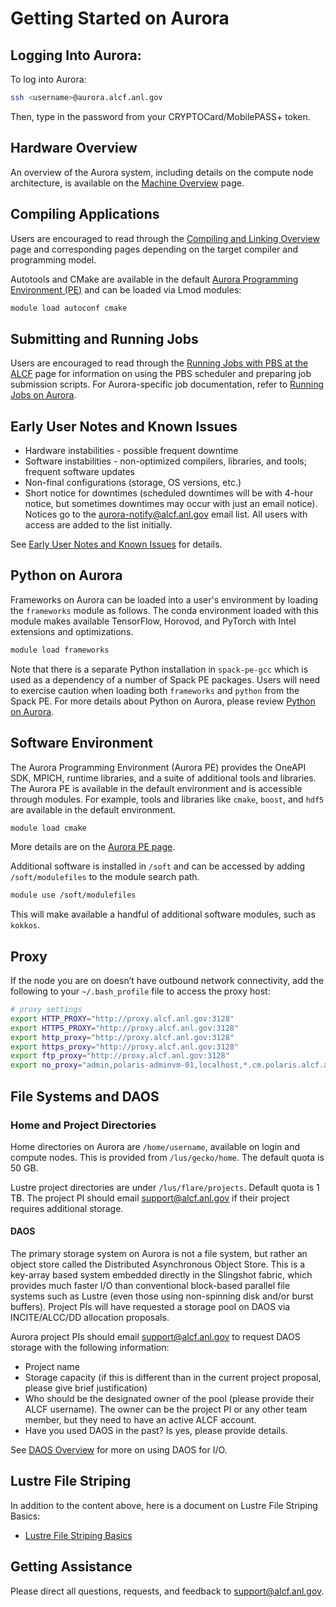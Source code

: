 # Getting Started on Aurora

## Logging Into Aurora:

To log into Aurora:
```bash linenums="1"
ssh <username>@aurora.alcf.anl.gov
```
Then, type in the password from your CRYPTOCard/MobilePASS+ token.

## Hardware Overview

An overview of the Aurora system, including details on the compute node architecture, is available on the [Machine Overview](./hardware-overview/machine-overview.md) page.

## Compiling Applications

Users are encouraged to read through the [Compiling and Linking Overview](./compiling-and-linking/compiling-and-linking-overview.md) page and corresponding pages depending on the target compiler and programming model.

Autotools and CMake are available in the default [Aurora Programming Environment (PE)](./aurora-pe.md) and can be loaded via Lmod modules:

```bash linenums="1"
module load autoconf cmake
```

## Submitting and Running Jobs

Users are encouraged to read through the [Running Jobs with PBS at the ALCF](../running-jobs/job-and-queue-scheduling.md) page for information on using the PBS scheduler and preparing job submission scripts. For Aurora-specific job documentation, refer to [Running Jobs on Aurora](./running-jobs-aurora.md).

## Early User Notes and Known Issues

* Hardware instabilities - possible frequent downtime
* Software instabilities - non-optimized compilers, libraries, and tools; frequent software updates
* Non-final configurations (storage, OS versions, etc.)
* Short notice for downtimes (scheduled downtimes will be with 4-hour notice, but sometimes downtimes may occur with just an email notice). Notices go to the <aurora-notify@alcf.anl.gov> email list. All users with access are added to the list initially.

See [Early User Notes and Known Issues](./known-issues.md) for details.

## Python on Aurora

Frameworks on Aurora can be loaded into a user's environment by loading the `frameworks` module as follows. The conda environment loaded with this module makes available TensorFlow, Horovod, and PyTorch with Intel extensions and optimizations.

```bash linenums="1"
module load frameworks
```

Note that there is a separate Python installation in `spack-pe-gcc` which is used as a dependency of a number of Spack PE packages. Users will need to exercise caution when loading both `frameworks` and `python` from the Spack PE. For more details about Python on Aurora, please review [Python on Aurora](./data-science/python.md).

## Software Environment

The Aurora Programming Environment (Aurora PE) provides the OneAPI SDK, MPICH, runtime libraries, and a suite of additional tools and libraries. The Aurora PE is available in the default environment and is accessible through modules. For example, tools and libraries like `cmake`, `boost`, and `hdf5` are available in the default environment.
```bash linenums="1"
module load cmake
```

More details are on the [Aurora PE page](./aurora-pe.md).

Additional software is installed in `/soft` and can be accessed by adding `/soft/modulefiles` to the module search path.
```bash linenums="1"
module use /soft/modulefiles
```

This will make available a handful of additional software modules, such as `kokkos`.

## Proxy

If the node you are on doesn’t have outbound network connectivity, add the following to your `~/.bash_profile` file to access the proxy host:

```bash linenums="1"
# proxy settings
export HTTP_PROXY="http://proxy.alcf.anl.gov:3128"
export HTTPS_PROXY="http://proxy.alcf.anl.gov:3128"
export http_proxy="http://proxy.alcf.anl.gov:3128"
export https_proxy="http://proxy.alcf.anl.gov:3128"
export ftp_proxy="http://proxy.alcf.anl.gov:3128"
export no_proxy="admin,polaris-adminvm-01,localhost,*.cm.polaris.alcf.anl.gov,polaris-*,*.polaris.alcf.anl.gov,*.alcf.anl.gov"
```

## File Systems and DAOS

### Home and Project Directories

Home directories on Aurora are `/home/username`, available on login and compute nodes. This is provided from `/lus/gecko/home`. The default quota is 50 GB. 

Lustre project directories are under `/lus/flare/projects`. Default quota is 1 TB. The project PI should email [support@alcf.anl.gov](mailto:support@alcf.anl.gov) if their project requires additional storage.

#### DAOS

The primary storage system on Aurora is not a file system, but rather an
object store called the Distributed Asynchronous Object Store. This is a
key-array based system embedded directly in the Slingshot fabric, which
provides much faster I/O than conventional block-based parallel file systems
such as Lustre (even those using non-spinning disk and/or burst
buffers). Project PIs will have requested a storage pool on DAOS via
INCITE/ALCC/DD allocation proposals.

Aurora project PIs should email
[support@alcf.anl.gov](mailto:support@alcf.anl.gov) to request DAOS storage
with the following information:

* Project name 
* Storage capacity (if this is different than in the current project proposal, please give brief justification)
* Who should be the designated owner of the pool (please provide their ALCF username). The owner can be the project PI or any other team member, but they need to have an active ALCF account.
* Have you used DAOS in the past? Is yes, please provide details.

See [DAOS Overview](./data-management/daos/daos-overview.md) for more on using DAOS for I/O.

## Lustre File Striping

In addition to the content above, here is a document on Lustre File Striping Basics:

- [Lustre File Striping Basics](https://www.alcf.anl.gov/support-center/training-assets/file-systems-and-io-performance)

## Getting Assistance

Please direct all questions, requests, and feedback to [support@alcf.anl.gov](mailto:support@alcf.anl.gov).
